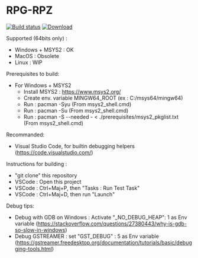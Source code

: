 # RPG-RPZ
[![Build status](https://ci.appveyor.com/api/projects/status/jfgl63a0p38h4ru7?svg=true)](https://ci.appveyor.com/project/Amphaal/rpgrpz)
[ ![Download](https://api.bintray.com/packages/amphaal/rpgrpz/rpgrpz-win/images/download.svg) ](https://dl.bintray.com/amphaal/rpgrpz/)

Supported (64bits only) :
- Windows + MSYS2 : OK
- MacOS : Obsolete
- Linux : WIP

Prerequisites to build:
- For Windows + MSYS2
    - Install MSYS2 : https://www.msys2.org/
    - Create env. variable MINGW64_ROOT (ex : C:/msys64/mingw64)
    - Run : pacman -Syu (From msys2_shell.cmd)
    - Run : pacman -Su (From msys2_shell.cmd)
    - Run : pacman -S --needed - < ./prerequisites/msys2_pkglist.txt (From msys2_shell.cmd)

Recommanded:
- Visual Studio Code, for builtin debugging helpers (https://code.visualstudio.com/)

Instructions for building :
- "git clone" this repository
- VSCode : Open this project
- VSCode : Ctrl+Maj+P, then "Tasks : Run Test Task"
- VSCode : Ctrl+Maj+D, then run "Launch"

Debug tips:
- Debug with GDB on Windows : Activate "_NO_DEBUG_HEAP": 1 as Env variable (https://stackoverflow.com/questions/27380443/why-is-gdb-so-slow-in-windows)
- Debug GSTREAMER : set "GST_DEBUG" : 5 as Env variable (https://gstreamer.freedesktop.org/documentation/tutorials/basic/debugging-tools.html)